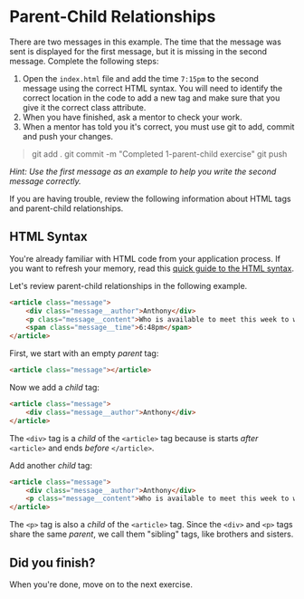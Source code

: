 # Parent-Child Relationships

There are two messages in this example. The time that the message was sent is displayed for the first message, but it is missing in the second message. Complete the following steps:

1. Open the `index.html` file and add the time `7:15pm` to the second message using the correct HTML syntax. You will need to identify the correct location in the code to add a new tag and make sure that you give it the correct class attribute.
2. When you have finished, ask a mentor to check your work.
3. When a mentor has told you it's correct, you must use git to add, commit and push your changes.

> git add .
> git commit -m "Completed 1-parent-child exercise"
> git push

_Hint: Use the first message as an example to help you write the second message correctly._

If you are having trouble, review the following information about HTML tags and parent-child relationships.

## HTML Syntax

You're already familiar with HTML code from your application process. If you want to refresh your memory, read this [quick guide to the HTML syntax](http://marksheet.io/html-syntax.html).

Let's review parent-child relationships in the following example.

```html
<article class="message">
	<div class="message__author">Anthony</div>
	<p class="message__content">Who is available to meet this week to work on our group project?</p>
	<span class="message__time">6:48pm</span>
</article>
```

First, we start with an empty _parent_ tag:

```html
<article class="message"></article>
```

Now we add a _child_ tag:

```html
<article class="message">
	<div class="message__author">Anthony</div>
</article>
```

The `<div>` tag is a _child_ of the `<article>` tag because is starts _after_ `<article>` and ends _before_ `</article>`.

Add another _child_ tag:

```html
<article class="message">
	<div class="message__author">Anthony</div>
	<p class="message__content">Who is available to meet this week to work on our group project?</p>
</article>
```

The `<p>` tag is also a _child_ of the `<article>` tag. Since the `<div>` and `<p>` tags share the same _parent_, we call them "sibling" tags, like brothers and sisters.

## Did you finish?

When you're done, move on to the next exercise.

